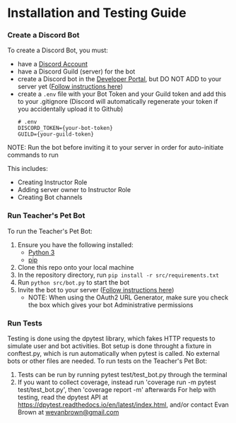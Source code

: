 # Installation and Testing Guide 
### Create a Discord Bot
To create a Discord Bot, you must:
* have a [Discord Account](https://discord.com/login)
* have a Discord Guild (server) for the bot
* create a Discord bot in the [Developer Portal](https://discord.com/developers/applications), but DO NOT ADD to your server yet ([Follow instructions here](https://realpython.com/how-to-make-a-discord-bot-python/))
* create a `.env` file with your Bot Token and your Guild token and add this to your .gitignore (Discord will automatically regenerate your token if you accidentally upload it to Github)
    ```
    # .env
    DISCORD_TOKEN={your-bot-token}
    GUILD={your-guild-token}
    ```

NOTE: Run the bot before inviting it to your server in order for auto-initiate commands to run

This includes:
* Creating Instructor Role
* Adding server owner to Instructor Role
* Creating Bot channels

### Run Teacher's Pet Bot
To run the Teacher's Pet Bot:
1. Ensure you have the following installed:
    * [Python 3](https://www.python.org/downloads/) 
    * [pip](https://pip.pypa.io/en/stable/installation/)
2. Clone this repo onto your local machine
3. In the repository directory, run `pip install -r src/requirements.txt`
4. Run `python src/bot.py` to start the bot
5. Invite the bot to your server ([Follow instructions here](https://realpython.com/how-to-make-a-discord-bot-python/))
    * NOTE:  When using the OAuth2 URL Generator, make sure you check the box which gives your bot Administrative permissions

### Run Tests
Testing is done using the dpytest library, which fakes HTTP requests to simulate user and bot activities. Bot setup is done throught a fixture in conftest.py, which is run automatically when pytest is called. No external bots or other files are needed.
To run tests on the Teacher's Pet Bot:
 1. Tests can be run by running pytest test/test_bot.py through the terminal
 2. If you want to collect coverage, instead run 'coverage run -m pytest test/test_bot.py', then 'coverage report -m' afterwards
For help with testing, read the dpytest API at https://dpytest.readthedocs.io/en/latest/index.html, and/or contact Evan Brown at wevanbrown@gmail.com
